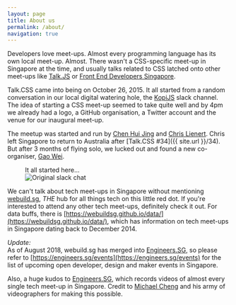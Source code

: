 ```yaml
---
layout: page
title: About us
permalink: /about/
navigation: true
---
```

Developers love meet-ups. Almost every programming language has its own local meet-up. Almost. There wasn't a CSS-specific meet-up in Singapore at the time, and usually talks related to CSS latched onto other meet-ups like [Talk.JS](http://www.meetup.com/Singapore-JS/) or [Front End Developers Singapore](http://feds.strikingly.com/).

Talk.CSS came into being on October 26, 2015. It all started from a random conversation in our local digital watering hole, the [KopiJS](http://kopijs.org/) slack channel. The idea of starting a CSS meet-up seemed to take quite well and by 4pm we already had a logo, a GitHub organisation, a Twitter account and the venue for our inaugural meet-up.

The meetup was started and run by [Chen Hui Jing](https://twitter.com/hj_chen) and [Chris Lienert](https://twitter.com/cliener). Chris left Singapore to return to Australia after [Talk.CSS #34]({{ site.url }}/34). But after 3 months of flying solo, we lucked out and found a new co-organiser, [Gao Wei](https://twitter.com/wgao19).

<figure class="c-content__fig">
    <figcaption>It all started here...</figcaption>
    <img src="{{ site.url }}/assets/img/about-origin.jpeg" srcset="{{ site.url }}/assets/img/about-origin@2x.jpg 2x" alt="Original slack chat"/>
</figure>

We can't talk about tech meet-ups in Singapore without mentioning [webuild.sg](https://webuild.sg/), *THE* hub for all things tech on this little red dot. If you're interested to attend any other tech meet-ups, definitely check it out. For data buffs, there is [https://webuildsg.github.io/data/](https://webuildsg.github.io/data/), which has information on tech meet-ups in Singapore dating back to December 2014.

*Update:*  
As of August 2018, webuild.sg has merged into [Engineers.SG](https://engineers.sg/), so please refer to [https://engineers.sg/events](https://engineers.sg/events) for the list of upcoming open developer, design and maker events in Singapore.

Also, a huge kudos to [Engineers.SG](https://engineers.sg/), which records videos of almost every single tech meet-up in Singapore. Credit to [Michael Cheng](https://twitter.com/coderkungfu) and his army of videographers for making this possible.

